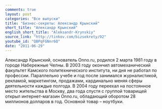 ```yaml
---
comments: true
layout: post
categories: "Все выпуски"
title: "Бизнес-секреты: Александр Крынский"
short_title: "Александр Крынский"
english_short_title: "Aleksandr-Krynskiy"
source_link: "http://tinkov.com/bizsekrety/92"
youtube_id: "QBPqFGNnr6Q"
date: "2011-06-29"
---
```

Александр Крынский, основатель Onno.ru, родился 2 марта 1981 году в городе Набережные Челны. В 2003 году окончил автомеханический факультет Камского политехнического института, ни дня не работал по профессии. Параллельно учебе и год после занимался журналистикой, рекламой, маркетингом, продажами, кардинально меняя сферы деятельности каждые полгода. В 2004 году переехал на постоянное место жительства в Москву, два года спустя с группой товарищей открыл интернет-магазин Onno.ru, обладающий оборотом 28 миллионов долларов в год. Основной товар – ноутбуки.
